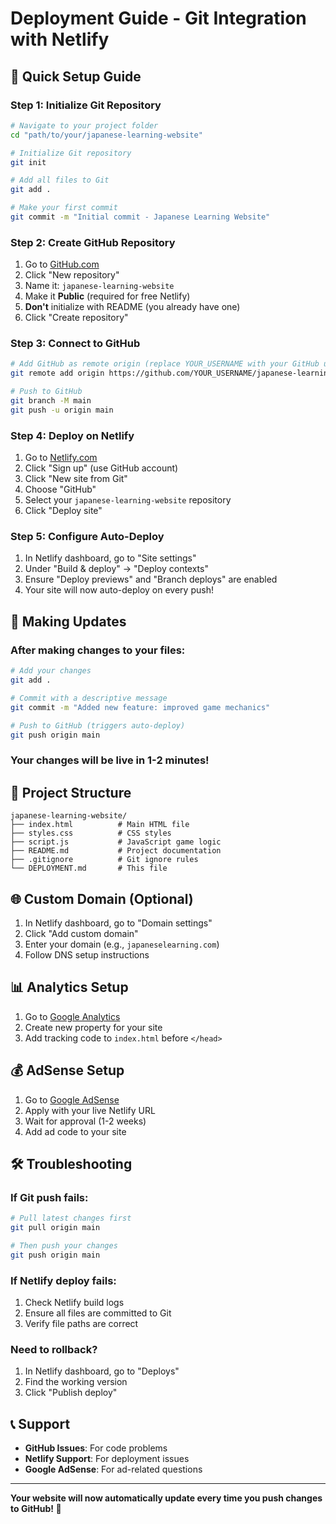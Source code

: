 # Deployment Guide - Git Integration with Netlify

## 🚀 Quick Setup Guide

### Step 1: Initialize Git Repository
```bash
# Navigate to your project folder
cd "path/to/your/japanese-learning-website"

# Initialize Git repository
git init

# Add all files to Git
git add .

# Make your first commit
git commit -m "Initial commit - Japanese Learning Website"
```

### Step 2: Create GitHub Repository
1. Go to [GitHub.com](https://github.com)
2. Click "New repository"
3. Name it: `japanese-learning-website`
4. Make it **Public** (required for free Netlify)
5. **Don't** initialize with README (you already have one)
6. Click "Create repository"

### Step 3: Connect to GitHub
```bash
# Add GitHub as remote origin (replace YOUR_USERNAME with your GitHub username)
git remote add origin https://github.com/YOUR_USERNAME/japanese-learning-website.git

# Push to GitHub
git branch -M main
git push -u origin main
```

### Step 4: Deploy on Netlify
1. Go to [Netlify.com](https://netlify.com)
2. Click "Sign up" (use GitHub account)
3. Click "New site from Git"
4. Choose "GitHub"
5. Select your `japanese-learning-website` repository
6. Click "Deploy site"

### Step 5: Configure Auto-Deploy
1. In Netlify dashboard, go to "Site settings"
2. Under "Build & deploy" → "Deploy contexts"
3. Ensure "Deploy previews" and "Branch deploys" are enabled
4. Your site will now auto-deploy on every push!

## 🔄 Making Updates

### After making changes to your files:
```bash
# Add your changes
git add .

# Commit with a descriptive message
git commit -m "Added new feature: improved game mechanics"

# Push to GitHub (triggers auto-deploy)
git push origin main
```

### Your changes will be live in 1-2 minutes!

## 📁 Project Structure
```
japanese-learning-website/
├── index.html          # Main HTML file
├── styles.css          # CSS styles
├── script.js           # JavaScript game logic
├── README.md           # Project documentation
├── .gitignore          # Git ignore rules
└── DEPLOYMENT.md       # This file
```

## 🌐 Custom Domain (Optional)
1. In Netlify dashboard, go to "Domain settings"
2. Click "Add custom domain"
3. Enter your domain (e.g., `japaneselearning.com`)
4. Follow DNS setup instructions

## 📊 Analytics Setup
1. Go to [Google Analytics](https://analytics.google.com)
2. Create new property for your site
3. Add tracking code to `index.html` before `</head>`

## 💰 AdSense Setup
1. Go to [Google AdSense](https://adsense.google.com)
2. Apply with your live Netlify URL
3. Wait for approval (1-2 weeks)
4. Add ad code to your site

## 🛠️ Troubleshooting

### If Git push fails:
```bash
# Pull latest changes first
git pull origin main

# Then push your changes
git push origin main
```

### If Netlify deploy fails:
1. Check Netlify build logs
2. Ensure all files are committed to Git
3. Verify file paths are correct

### Need to rollback?
1. In Netlify dashboard, go to "Deploys"
2. Find the working version
3. Click "Publish deploy"

## 📞 Support
- **GitHub Issues**: For code problems
- **Netlify Support**: For deployment issues
- **Google AdSense**: For ad-related questions

---

**Your website will now automatically update every time you push changes to GitHub! 🎉**
